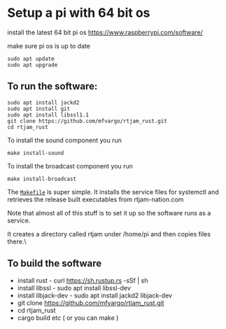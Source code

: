 # Setup a pi with 64 bit os

install the latest 64 bit pi os https://www.raspberrypi.com/software/

make sure pi os is up to date

```
sudo apt update
sudo apt upgrade
```

## To run the software:

```
sudo apt install jackd2
sudo apt install git
sudo apt install libssl1.1
git clone https://github.com/mfvargo/rtjam_rust.git
cd rtjam_rust
```

To install the sound component you run

```
make install-sound
```

To install the broadcast component you run

```
make install-broadcast
```

The [`Makefile`](/Makefile) is super simple. It installs the service files
for systemctl and retrieves the release built executables from rtjam-nation.com

Note that almost all of this stuff is to set it up so the software runs as a service.

It creates a directory called rtjam under /home/pi and then copies files there.\

## To build the software

- install rust - curl https://sh.rustup.rs -sSf | sh
- install libssl - sudo apt install libssl-dev
- install libjack-dev - sudo apt install jackd2 libjack-dev
- git clone https://github.com/mfvargo/rtjam_rust.git
- cd rtjam_rust
- cargo build etc ( or you can make )
